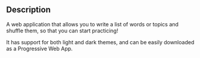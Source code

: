 ## Description

A web application that allows you to write a list of words or topics and shuffle them, so that you can start practicing!

It has support for both light and dark themes, and can be easily downloaded as a Progressive Web App.